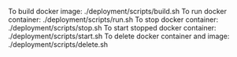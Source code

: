 To build docker image:
    ./deployment/scripts/build.sh
To run docker container:
    ./deployment/scripts/run.sh
To stop docker container:
    ./deployment/scripts/stop.sh
To start stopped docker container:
    ./deployment/scripts/start.sh
To delete docker container and image:
    ./deployment/scripts/delete.sh